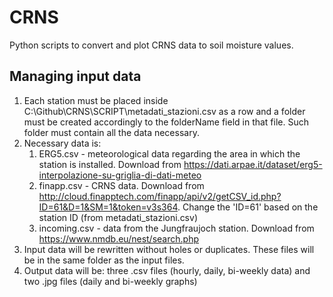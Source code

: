 # CRNS
Python scripts to convert and plot CRNS data to soil moisture values.


## Managing input data

1. Each station must be placed inside C:\Github\CRNS\SCRIPT\metadati_stazioni.csv as a row and a folder must be created accordingly to the folderName field in that file. Such folder must contain all the data necessary.
2. Necessary data is:
	1. ERG5.csv - meteorological data regarding the area in which the station is installed. Download from https://dati.arpae.it/dataset/erg5-interpolazione-su-griglia-di-dati-meteo
	2. finapp.csv - CRNS data. Download from http://cloud.finapptech.com/finapp/api/v2/getCSV_id.php?ID=61&D=1&SM=1&token=v3s364. Change the 'ID=61' based on the station ID (from metadati_stazioni.csv)
	3. incoming.csv - data from the Jungfraujoch station. Download from https://www.nmdb.eu/nest/search.php
3. Input data will be rewritten without holes or duplicates. These files will be in the same folder as the input files.
4. Output data will be: three .csv files (hourly, daily, bi-weekly data) and two .jpg files (daily and bi-weekly graphs)
